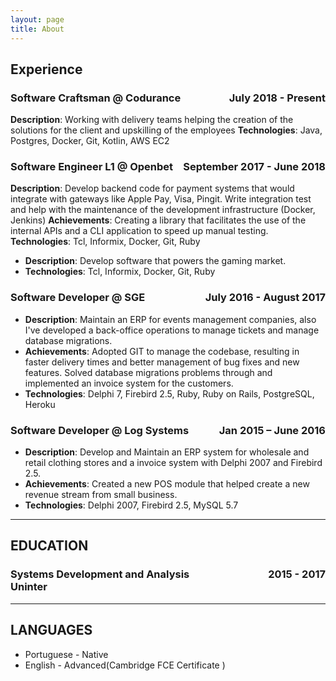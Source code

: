 ```yaml
---
layout: page
title: About
---
```


## Experience

### **Software Craftsman @ Codurance** <span style='float:right'>July 2018 - Present</span>
**Description**: Working with delivery teams helping the creation of the solutions for the client and upskilling of the employees
**Technologies**: Java, Postgres, Docker, Git, Kotlin, AWS EC2 

### **Software Engineer L1 @ Openbet** <span style='float:right'>September 2017 - June 2018</span>
**Description**: Develop backend code for payment systems that would integrate with gateways like Apple Pay, Visa, Pingit. Write integration test and help with the maintenance of the development infrastructure (Docker, Jenkins) 
**Achievements**: Creating a library that facilitates the use of the internal APIs and a CLI application to speed up manual testing.
**Technologies**: Tcl, Informix, Docker, Git, Ruby

* **Description**: Develop software that powers the gaming market.
* **Technologies**: Tcl, Informix, Docker, Git, Ruby

### **Software Developer @ SGE** <span style='float:right'>July 2016 - August 2017</span>
* **Description**: Maintain an ERP for events management companies, also I've developed a back-office operations to manage tickets and manage database migrations.
* **Achievements**: Adopted GIT to manage the codebase, resulting in faster delivery times and better management of bug fixes and new features. Solved database migrations problems through and implemented an invoice system for the customers.
* **Technologies**: Delphi 7, Firebird 2.5, Ruby, Ruby on Rails, PostgreSQL, Heroku


### **Software Developer @ Log Systems** <span style='float:right'>Jan 2015 – June 2016</span>
* **Description**: Develop and Maintain an ERP system for wholesale and retail clothing stores and a invoice system with Delphi 2007 and Firebird 2.5. 
* **Achievements**: Created a new POS module that helped create a new revenue stream from small business.
* **Technologies**: Delphi 2007, Firebird 2.5, MySQL 5.7

<hr/>

## EDUCATION
### Systems Development and Analysis <span style="float:right">2015 - 2017</span> <br/> **Uninter**

<hr/>

## LANGUAGES 
* Portuguese - Native    
* English - Advanced(Cambridge FCE Certificate )
